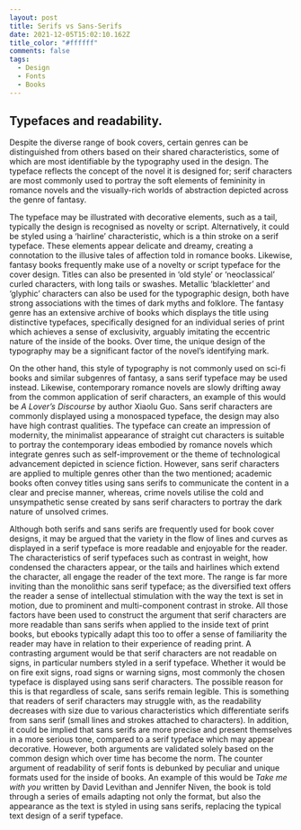 ```yaml
---
layout: post
title: Serifs vs Sans-Serifs
date: 2021-12-05T15:02:10.162Z
title_color: "#ffffff"
comments: false
tags:
  - Design
  - Fonts
  - Books
---
```

## Typefaces and readability.

Despite the diverse range of book covers, certain genres can be distinguished from others based on their shared characteristics, some of which are most identifiable by the typography used in the design. The typeface reflects the concept of the novel it is designed for; serif characters are most commonly used to portray the soft elements of femininity in romance novels and the visually-rich worlds of abstraction depicted across the genre of fantasy. 

The typeface may be illustrated with decorative elements, such as a tail, typically the design is recognised as novelty or script. Alternatively, it could be styled using a ‘hairline’ characteristic, which is a thin stroke on a serif typeface. These elements appear delicate and dreamy, creating a connotation to the illusive tales of affection told in romance books. Likewise, fantasy books frequently make use of a novelty or script typeface for the cover design. Titles can also be presented in ‘old style’ or ‘neoclassical’ curled characters, with long tails or swashes. Metallic ‘blackletter’ and ‘glyphic’ characters can also be used for the typographic design, both have strong associations with the times of dark myths and folklore. The fantasy genre has an extensive archive of books which displays the title using distinctive typefaces, specifically designed for an individual series of print which achieves a sense of exclusivity, arguably imitating the eccentric nature of the inside of the books. Over time, the unique design of the typography may be a significant factor of the novel’s identifying mark.

On the other hand, this style of typography is not commonly used on sci-fi books and similar subgenres of fantasy, a sans serif typeface may be used instead. Likewise, contemporary romance novels are slowly drifting away from the common application of serif characters, an example of this would be *A Lover’s Discourse* by author Xiaolu Guo. Sans serif characters are commonly displayed using a monospaced typeface, the design may also have high contrast qualities. The typeface can create an impression of modernity, the minimalist appearance of straight cut characters is suitable to portray the contemporary ideas embodied by romance novels which integrate genres such as self-improvement or the theme of technological advancement depicted in science fiction. However, sans serif characters are applied to multiple genres other than the two mentioned; academic books often convey titles using sans serifs to communicate the content in a clear and precise manner, whereas, crime novels utilise the cold and unsympathetic sense created by sans serif characters to portray the dark nature of unsolved crimes.

Although both serifs and sans serifs are frequently used for book cover designs, it may be argued that the variety in the flow of lines and curves as displayed in a serif typeface is more readable and enjoyable for the reader. The characteristics of serif typefaces such as contrast in weight, how condensed the characters appear, or the tails and hairlines which extend the character, all engage the reader of the text more. The range is far more inviting than the monolithic sans serif typeface; as the diversified text offers the reader a sense of intellectual stimulation with the way the text is set in motion, due to prominent and multi-component contrast in stroke. All those factors have been used to construct the argument that serif characters are more readable than sans serifs when applied to the inside text of print books, but ebooks typically adapt this too to offer a sense of familiarity the reader may have in relation to their experience of reading print. A contrasting argument would be that serif characters are not readable on signs, in particular numbers styled in a serif typeface. Whether it would be on fire exit signs, road signs or warning signs, most commonly the chosen typeface is displayed using sans serif characters. The possible reason for this is that regardless of scale, sans serifs remain legible. This is something that readers of serif characters may struggle with, as the readability decreases with size due to various characteristics which differentiate serifs from sans serif (small lines and strokes attached to characters). In addition, it could be implied that sans serifs are more precise and present themselves in a more serious tone, compared to a serif typeface which may appear decorative. However, both arguments are validated solely based on the common design which over time has become the norm. The counter argument of readability of serif fonts is debunked by peculiar and unique formats used for the inside of books. An example of this would be *Take me with you* written by David Levithan and Jennifer Niven, the book is told through a series of emails adapting not only the format, but also the appearance as the text is styled in using sans serifs, replacing the typical text design of a serif typeface.